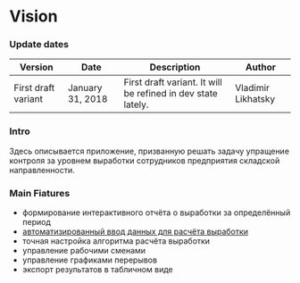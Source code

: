 Vision
==============

### Update dates

Version             | Date             | Description                                                  | Author
--------------------|------------------|--------------------------------------------------------------|-----------------------
First draft variant | January 31, 2018 | First draft variant. It will be refined in dev state lately. | Vladimir Likhatsky

### Intro

Здесь описывается приложение, призванную решать задачу упращение контроля за уровнем выработки 
сотрудников предприятия складской направленности.

### Main Fiatures

* формирование интерактивного отчёта о выработки за определённый период
* [автоматизированный ввод данных для расчёта выработки](https://github.com/p1eXu5/WorkSpeed/blob/master/Documents/Design/precedent_p1.md)
* точная настройка алгоритма расчёта выработки
* управление рабочими сменами
* управление графиками перерывов
* экспорт результатов в табличном виде
